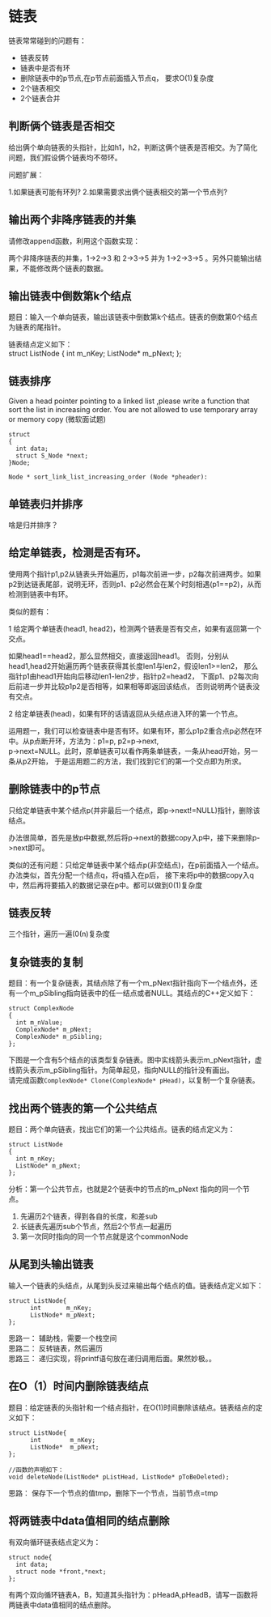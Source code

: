 # 链表

链表常常碰到的问题有：

* 链表反转
* 链表中是否有环
* 删除链表中的p节点,在p节点前面插入节点q， 要求O(1)复杂度
* 2个链表相交
* 2个链表合并


## 判断俩个链表是否相交

给出俩个单向链表的头指针，比如h1，h2，判断这俩个链表是否相交。为了简化问题，我们假设俩个链表均不带环。

问题扩展：

1.如果链表可能有环列?
2.如果需要求出俩个链表相交的第一个节点列?


## 输出两个非降序链表的并集

请修改append函数，利用这个函数实现：

两个非降序链表的并集，1->2->3 和 2->3->5 并为 1->2->3->5 。另外只能输出结果，不能修改两个链表的数据。


## 输出链表中倒数第k个结点

题目：输入一个单向链表，输出该链表中倒数第k个结点。链表的倒数第0个结点为链表的尾指针。

链表结点定义如下：   
struct ListNode
{
  int m_nKey;
  ListNode* m_pNext;
};


## 链表排序

Given a head pointer pointing to a linked list ,please write a function that sort the list
in increasing order. You are not allowed to use temporary array or memory copy (微软面试题)

```
struct
{
  int data;
  struct S_Node *next;
}Node;

Node * sort_link_list_increasing_order (Node *pheader):
```

## 单链表归并排序

啥是归并排序？



##  给定单链表，检测是否有环。
  
使用两个指针p1,p2从链表头开始遍历，p1每次前进一步，p2每次前进两步。如果p2到达链表尾部，说明无环，否则p1、p2必然会在某个时刻相遇(p1==p2)，从而检测到链表中有环。


类似的题有：

1 给定两个单链表(head1, head2)，检测两个链表是否有交点，如果有返回第一个交点。

  如果head1==head2，那么显然相交，直接返回head1。
  否则，分别从head1,head2开始遍历两个链表获得其长度len1与len2，假设len1>=len2，
那么指针p1由head1开始向后移动len1-len2步，指针p2=head2，
下面p1、p2每次向后前进一步并比较p1p2是否相等，如果相等即返回该结点，
否则说明两个链表没有交点。
 
 
2 给定单链表(head)，如果有环的话请返回从头结点进入环的第一个节点。
 
  运用题一，我们可以检查链表中是否有环。如果有环，那么p1p2重合点p必然在环中。从p点断开环，方法为：p1=p, p2=p->next,   
p->next=NULL。此时，原单链表可以看作两条单链表，一条从head开始，另一条从p2开始，
于是运用题二的方法，我们找到它们的第一个交点即为所求。


## 删除链表中的p节点

只给定单链表中某个结点p(并非最后一个结点，即p->next!=NULL)指针，删除该结点。
  
办法很简单，首先是放p中数据,然后将p->next的数据copy入p中，接下来删除p->next即可。


类似的还有问题：只给定单链表中某个结点p(非空结点)，在p前面插入一个结点。办法类似，首先分配一个结点q，将q插入在p后，
接下来将p中的数据copy入q中，然后再将要插入的数据记录在p中。都可以做到0(1)复杂度

 
## 链表反转

三个指针，遍历一遍(0(n)复杂度



## 复杂链表的复制

题目：有一个复杂链表，其结点除了有一个m_pNext指针指向下一个结点外，还有一个m_pSibling指向链表中的任一结点或者NULL。其结点的C++定义如下：
```
struct ComplexNode
{
  int m_nValue;
  ComplexNode* m_pNext;
  ComplexNode* m_pSibling;
};
```

下图是一个含有5个结点的该类型复杂链表。图中实线箭头表示m_pNext指针，虚线箭头表示m_pSibling指针。为简单起见，指向NULL的指针没有画出。   
请完成函数`ComplexNode* Clone(ComplexNode* pHead)`，以复制一个复杂链表。   



## 找出两个链表的第一个公共结点

题目：两个单向链表，找出它们的第一个公共结点。链表的结点定义为：
```
struct ListNode
{
  int m_nKey;
  ListNode* m_pNext;
};
```

分析：第一个公共节点，也就是2个链表中的节点的m_pNext 指向的同一个节点。

1. 先遍历2个链表，得到各自的长度，和差sub
2. 长链表先遍历sub个节点，然后2个节点一起遍历
3. 第一次同时指向的同一个节点就是这个commonNode




## 从尾到头输出链表

输入一个链表的头结点，从尾到头反过来输出每个结点的值。链表结点定义如下：

```
struct ListNode{
      int       m_nKey;
      ListNode* m_pNext;
};
```

思路一： 辅助栈，需要一个栈空间  
思路二： 反转链表，然后遍历  
思路三： 递归实现，将printf语句放在递归调用后面。果然妙极。。 


## 在O（1）时间内删除链表结点

题目：给定链表的头指针和一个结点指针，在O(1)时间删除该结点。链表结点的定义如下：

```
struct ListNode{
      int        m_nKey;
      ListNode*  m_pNext;
};

//函数的声明如下：
void deleteNode(ListNode* pListHead, ListNode* pToBeDeleted);

```

思路：
保存下一个节点的值tmp，删除下一个节点，当前节点=tmp


## 将两链表中data值相同的结点删除


有双向循环链表结点定义为：


```
struct node{ 
  int data;
  struct node *front,*next;
};

```

有两个双向循环链表A，B，知道其头指针为：pHeadA,pHeadB，请写一函数将两链表中data值相同的结点删除。
















